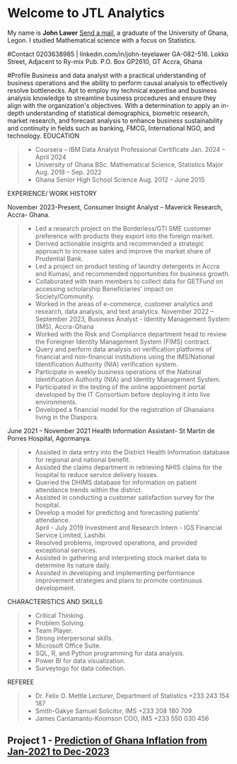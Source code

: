# Welcome to JTL Analytics 
My name is **John Lawer** [Send a mail](johnkwao265@gamil.com), a graduate of the University of Ghana, Legon. I studied Mathematical science with a focus on Statistics.

#Contact
 0203638985  | linkedin.com/in/john-teyelawer   GA-082-516. Lokko Street, Adjacent to Ry-mix Pub.                    P.O. Box GP2610, GT Accra, Ghana  

#Profile
Business and data analyst with a practical understanding of business operations and the ability to perform causal analysis to effectively resolve bottlenecks. Apt to employ my technical expertise and business analysis knowledge to streamline business procedures and ensure they align with the organization's objectives. With a determination to apply an in-depth understanding of statistical demographics, biometric research, market research, and forecast analysis to enhance business sustainability and continuity in fields such as banking, FMCG, International NGO, and technology.
EDUCATION      
  
> - Coursera – IBM                             Data Analyst Professional Certificate                 Jan. 2024 – April 2024
> - University of Ghana                        BSc. Mathematical Science, Statistics Major           Aug. 2018 – Sep. 2022    
> - Ghana Senior High School                   Science                                               Aug. 2012 - June 2015      
   
EXPERIENCE/ WORK HISTORY      
  
November 2023-Present, Consumer Insight Analyst – Maverick Research, Accra- Ghana. 
> - Led a research project on the Borderless/GTI SME customer preference with products they export into the foreign market. 
> - Derived actionable insights and recommended a strategic approach to increase sales and improve the market share of Prudential Bank. 
> - Led a project on product testing of laundry detergents in Accra and Kumasi, and recommended opportunities for business growth.
> - Collaborated with team members to collect data for GETFund on accessing scholarship Beneficiaries' impact on Society/Community. 
> - Worked in the areas of e-commerce, customer analytics and research, data analysis, and text analytics. 
November 2022 – September 2023, Business Analyst - Identity Management System (IMS), Accra-Ghana   
> - Worked with the Risk and Compliance department head to review the Foreigner Identity Management System (FIMS) contract.   
> - Query and perform data analysis on verification platforms of financial and non-financial institutions using the IMS/National Identification Authority (NIA) verification system.      
> - Participate in weekly business operations of the National Identification Authority (NIA) and Identity Management System.      
> - Participated in the testing of the online appointment portal developed by the IT Consortium before deploying it into live environments.  
> - Developed a financial model for the registration of Ghanaians living in the Diaspora.    
        
June 2021 – November 2021   Health Information Assistant- St Martin de Porres Hospital, Agormanya.      
> - Assisted in data entry into the District Health Information database for regional and national benefit.      
> - Assisted the claims department in retrieving NHIS claims for the hospital to reduce service delivery losses.   
> - Queried the DHIMS database for information on patient attendance trends within the district.     
> - Assisted in conducting a customer satisfaction survey for the hospital.       
> - Develop a model for predicting and forecasting patients’ attendance.          
April - July 2019 Investment and Research Intern - IGS Financial Service Limited, Lashibi.      
> - Resolved problems, improved operations, and provided exceptional services.      
> - Assisted in gathering and interpreting stock market data to determine its nature daily.      
> - Assisted in developing and implementing performance improvement strategies and plans to promote continuous development.   
      
CHARACTERISTICS AND SKILLS  
       
> - Critical Thinking.      
> - Problem Solving.      
> - Team Player.
> - Strong interpersonal skills. 
> - Microsoft Office Suite.        
> - SQL, R, and Python programming for data analysis.    
> - Power BI for data visualization. 
> - Surveytogo for data collection. 

REFEREE
   
> - Dr. Felix O. Mettle                       Lecturer, Department of Statistics                    +233 243 154 187 
> - Smith-Gakye Samuel                        Solicitor, IMS                                        +233 208 180 709      
> - James Cantamantu-Koomson                  COO, IMS                                              +233 550 030 456
 


## Project 1 - [Prediction of Ghana Inflation from Jan-2021 to Dec-2023](https://github.com/Admin-John/Statistics_Dev/blob/main/SN%20%26%20TIME%20SERIES%20INFLATION%20FORECAST%20.py)
